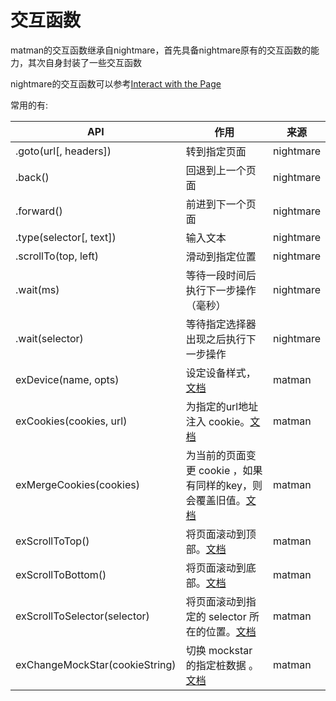 # 交互函数

matman的交互函数继承自nightmare，首先具备nightmare原有的交互函数的能力，其次自身封装了一些交互函数

nightmare的交互函数可以参考[Interact with the Page](https://www.npmjs.com/package/nightmare#interact-with-the-page)

常用的有:

| API |   作用   |  来源
| --- | --- | --- |
|.goto(url[, headers])|转到指定页面|nightmare|
|.back() | 回退到上一个页面|nightmare|
|.forward() | 前进到下一个页面 | nightmare|
|.type(selector[, text]) | 输入文本|nightmare|
|.scrollTo(top, left)|滑动到指定位置|nightmare|
|.wait(ms)|等待一段时间后执行下一步操作（毫秒）|nightmare|
|.wait(selector)|等待指定选择器出现之后执行下一步操作| nightmare|
|exDevice(name, opts)|设定设备样式，[文档](https://github.com/helinjiang/nightmare-handler/blob/master/docs/exDevice.md)|matman|
|exCookies(cookies, url)|为指定的url地址注入 cookie。[文档](https://github.com/helinjiang/nightmare-handler/blob/master/docs/exCookies.md)|matman|
|exMergeCookies(cookies)|为当前的页面变更 cookie ，如果有同样的key，则会覆盖旧值。[文档](https://github.com/helinjiang/nightmare-handler/blob/master/docs/exMergeCookies.md)|matman|
|exScrollToTop()|将页面滚动到顶部。[文档](https://github.com/helinjiang/nightmare-handler/blob/master/docs/exScrollToTop.md)|matman|
|exScrollToBottom()|将页面滚动到底部。[文档](https://github.com/helinjiang/nightmare-handler/blob/master/docs/exScrollToBottom.md)|matman|
|exScrollToSelector(selector)|将页面滚动到指定的 selector 所在的位置。[文档](https://github.com/helinjiang/nightmare-handler/blob/master/docs/exScrollToSelector.md)|matman|
|exChangeMockStar(cookieString)|切换 mockstar 的指定桩数据 。[文档](https://github.com/helinjiang/nightmare-handler/blob/master/docs/exChangeMockStar.md)|matman|